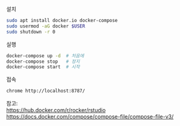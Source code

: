 설치
```bash
sudo apt install docker.io docker-compose
sudo usermod -aG docker $USER
sudo shutdown -r 0
```

실행
```bash
docker-compose up -d  # 처음에
docker-compose stop   # 정지
docker-compose start  # 시작
```

접속
```bash
chrome http://localhost:8787/
```

참고:  
https://hub.docker.com/r/rocker/rstudio
https://docs.docker.com/compose/compose-file/compose-file-v3/
